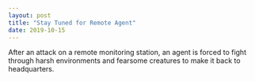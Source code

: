```yaml
---
layout: post
title: "Stay Tuned for Remote Agent"
date: 2019-10-15
---
```


After an attack on a remote monitoring station, an agent is forced to fight through harsh environments and fearsome creatures to make it back to headquarters.
